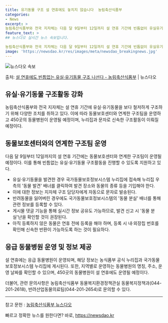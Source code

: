 ```yaml
---
title: 유기동물 구조 설 연휴에도 놓치지 않습니다  농림축산식품부
categories:
- News
excerpt: >
농림축산식품부와 전국 지자체는 다음 달 9일부터 12일까지 설 연휴 기간에 빈틈없이 유실유기동물을 구조하기 …
feature_text: >
## 뉴스다오 실시간 뉴스 속보입니다.

농림축산식품부와 전국 지자체는 다음 달 9일부터 12일까지 설 연휴 기간에 빈틈없이 유실유기동물을 구조하기 …
image: 'https://newsdao.kr/res/images/meta/newsdao_breakingnews.jpg'
---
```


![뉴스다오 속보](https://newsdao.kr/res/images/meta/newsdao_breakingnews.jpg)

<p>출처: <a href="https://newsdao.kr/3088" rel="dofollow">설 연휴에도 빈틈없는 유실·유기동물 구조 나선다 - 농림축산식품부</a> | 뉴스다오</p>

<h2>유실·유기동물 구조활동 강화</h2>

<p data-ke-size="size16">농림축산식품부와 전국 지자체는 설 연휴 기간에 유실·유기동물을 보다 철저하게 구조하기 위해 다양한 조치를 취하고 있다. 이에 따라 동물보호센터와 연계한 구조팀을 운영하고 450곳의 동물병원이 운영될 예정이며, 누리집과 문자로 신속한 구조활동이 이뤄질 예정이다.</p>

<h2>동물보호센터와의 연계한 구조팀 운영</h2>
<p data-ke-size="size16">다음 달 9일부터 12일까지의 설 연휴 기간에는 동물보호센터와 연계한 구조팀이 운영될 예정이다. 이를 통해 빈틈없는 유실·유기동물 구조활동을 진행할 수 있도록 지원하고 있다.</p>
<ul>
  <li>유실·유기동물을 발견한 경우 국가동물보호정보시스템 누리집에 접속해 누리집 우측의 '동물 발견' 배너를 클릭하여 발견 장소와 동물의 종류 등을 기입해야 한다.</li>
  <li>이에 대한 정보는 지자체 구조 담당자에게 자동으로 문자로 발송된다.</li>
  <li>반려동물을 잃어버린 경우에도 국가동물보호정보시스템의 '동물 분실' 배너를 통해 관련 정보를 등록할 수 있다.</li>
  <li>게시물 댓글 기능을 통해 실시간 정보 공유도 가능하므로, 발견 신고 시 '동물 분실'난을 확인할 것이 권장된다.</li>
  <li>아직 등록하지 않은 동물은 연휴 전에 등록을 해야 하며, 등록 시 내·외장칩 번호를 확인해 신속한 반환이 가능하도록 하는 것이 필요하다.</li>
</ul>

<h2>응급 동물병원 운영 및 정보 제공</h2>
<p data-ke-size="size16">설 연휴에는 응급 동물병원이 운영되며, 해당 정보는 농식품부 공식 누리집과 국가동물보호정보시스템 누리집에 게시된다. 또한, 지역별로 운영하는 동물병원의 명칭, 주소, 운영 날짜를 확인할 수 있으며, 450곳의 동물병원이 설 연휴에도 운영될 예정이다.</p>

<p data-ke-size="size16">더불어, 관련 문의사항은 농림축산식품부 동물복지환경정책관실 동물복지정책과(044-201-2618), 반려산업동물의료팀(044-201-2654)로 문의할 수 있다.</p>

<hr>

참고 문헌 : <a href="https://newsdao.kr/3088">농림축산식품부 뉴스다오</a> 

빠르고 정확한 뉴스를 원한다면? 바로, <a href="https://newsdao.kr" rel="dofollow">https://newsdao.kr</a>


    

